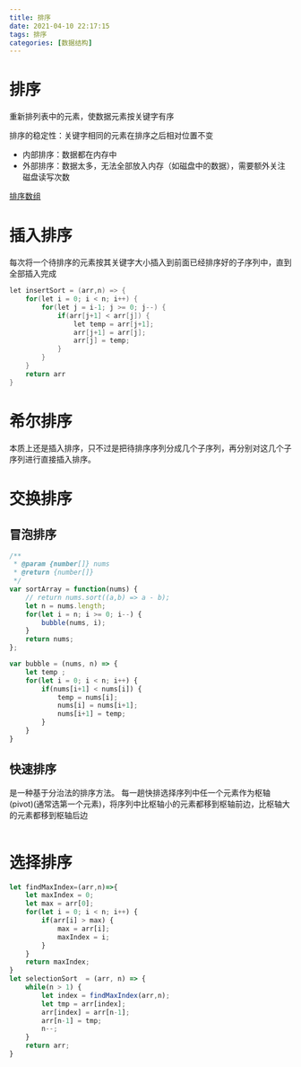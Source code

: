 ```yaml
---
title: 排序
date: 2021-04-10 22:17:15
tags: 排序
categories: [数据结构]
---
```


# 排序

重新排列表中的元素，使数据元素按关键字有序

排序的稳定性：关键字相同的元素在排序之后相对位置不变

- 内部排序：数据都在内存中
- 外部排序：数据太多，无法全部放入内存（如磁盘中的数据），需要额外关注磁盘读写次数

[排序数组](https://leetcode-cn.com/problems/sort-an-array/)

# 插入排序

每次将一个待排序的元素按其关键字大小插入到前面已经排序好的子序列中，直到全部插入完成

```c++
let insertSort = (arr,n) => {
    for(let i = 0; i < n; i++) {
        for(let j = i-1; j >= 0; j--) {
            if(arr[j+1] < arr[j]) {
                let temp = arr[j+1];
                arr[j+1] = arr[j];
                arr[j] = temp;
            }
        }
    }
    return arr
}
```

# 希尔排序

本质上还是插入排序，只不过是把待排序序列分成几个子序列，再分别对这几个子序列进行直接插入排序。

# 交换排序

## 冒泡排序

```javascript
/**
 * @param {number[]} nums
 * @return {number[]}
 */
var sortArray = function(nums) {
    // return nums.sort((a,b) => a - b);
    let n = nums.length;
    for(let i = n; i >= 0; i--) {
        bubble(nums, i);
    }
    return nums;
};

var bubble = (nums, n) => {
    let temp ;
    for(let i = 0; i < n; i++) {
        if(nums[i+1] < nums[i]) {
            temp = nums[i];
            nums[i] = nums[i+1];
            nums[i+1] = temp;
        }
    }
}
```



## 快速排序

是一种基于分治法的排序方法。 每一趟快排选择序列中任一个元素作为枢轴(pivot)(通常选第一个元素)，将序列中比枢轴小的元素都移到枢轴前边，比枢轴大的元素都移到枢轴后边

```javascript

```



# 选择排序

```javascript
let findMaxIndex=(arr,n)=>{
    let maxIndex = 0;
    let max = arr[0];
    for(let i = 0; i < n; i++) {
        if(arr[i] > max) {
            max = arr[i];
            maxIndex = i;
        }
    }
    return maxIndex;
}
let selectionSort  = (arr, n) => {
    while(n > 1) {
        let index = findMaxIndex(arr,n);
        let tmp = arr[index];
        arr[index] = arr[n-1];
        arr[n-1] = tmp;
        n--;
    }
    return arr;
}

```












